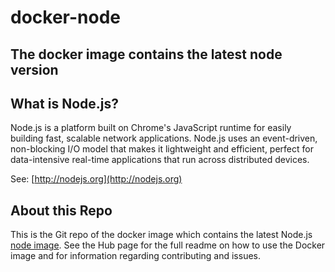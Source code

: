 # docker-node

## The docker image contains the latest node version 

## What is Node.js?

Node.js is a platform built on Chrome's JavaScript runtime for easily building fast, scalable network applications. Node.js uses an event-driven, non-blocking I/O model that makes it lightweight and efficient, perfect for data-intensive real-time applications that run across distributed devices.

See: [http://nodejs.org](http://nodejs.org)

##  About this Repo

This is the Git repo of the docker image which contains the latest Node.js [node image](https://registry.hub.docker.com/u/blacktail/node/). See the
Hub page for the full readme on how to use the Docker image and for information
regarding contributing and issues.

